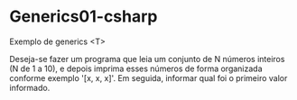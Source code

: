# Generics01-csharp
Exemplo de generics &lt;T>

Deseja-se fazer um programa que leia um conjunto de N números inteiros (N de
1 a 10), e depois imprima esses números de forma organizada conforme
exemplo '[x, x, x]'. Em seguida, informar qual foi o primeiro valor informado.
